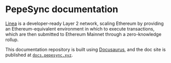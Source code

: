 # PepeSync documentation

[Linea](https://pepesync.xyz/) is a developer-ready Layer 2 network, scaling Ethereum by providing an Ethereum-equivalent
environment in which to execute transactions, which are then submitted to Ethereum Mainnet through a
zero-knowledge rollup.

This documentation repository is built using [Docusaurus](https://docusaurus.io/), and the doc
site is published at [`docs.pepesync.xyz`](https://docs.pepesync.xyz/).

